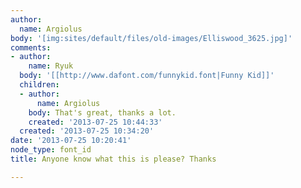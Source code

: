 ```yaml
---
author:
  name: Argiolus
body: '[img:sites/default/files/old-images/Elliswood_3625.jpg]'
comments:
- author:
    name: Ryuk
  body: '[[http://www.dafont.com/funnykid.font|Funny Kid]]'
  children:
  - author:
      name: Argiolus
    body: That's great, thanks a lot.
    created: '2013-07-25 10:44:33'
  created: '2013-07-25 10:34:20'
date: '2013-07-25 10:20:41'
node_type: font_id
title: Anyone know what this is please? Thanks

---
```

